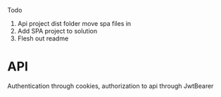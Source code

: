 Todo
1. Api project dist folder move spa files in
2. Add SPA project to solution
3. Flesh out readme

# API
Authentication through cookies, authorization to api through JwtBearer